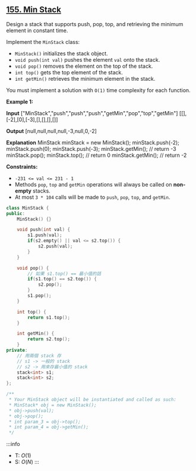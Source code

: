## [155\. Min Stack](https://leetcode.com/problems/min-stack/)

Design a stack that supports push, pop, top, and retrieving the minimum element in constant time.

Implement the `MinStack` class:

- `MinStack()` initializes the stack object.
- `void push(int val)` pushes the element `val` onto the stack.
- `void pop()` removes the element on the top of the stack.
- `int top()` gets the top element of the stack.
- `int getMin()` retrieves the minimum element in the stack.

You must implement a solution with `O(1)` time complexity for each function.

**Example 1:**

**Input**
\["MinStack","push","push","push","getMin","pop","top","getMin"\]
\[\[\],\[-2\],\[0\],\[-3\],\[\],\[\],\[\],\[\]\]

**Output**
\[null,null,null,null,-3,null,0,-2\]

**Explanation**
MinStack minStack = new MinStack();
minStack.push(-2);
minStack.push(0);
minStack.push(-3);
minStack.getMin(); // return -3
minStack.pop();
minStack.top();    // return 0
minStack.getMin(); // return -2

**Constraints:**

- `-231 <= val <= 231 - 1`
- Methods `pop`, `top` and `getMin` operations will always be called on **non-empty** stacks.
- At most `3 * 104` calls will be made to `push`, `pop`, `top`, and `getMin`.

```cpp
class MinStack {
public:
    MinStack() {}

    void push(int val) {
        s1.push(val);
        if(s2.empty() || val <= s2.top()) {
            s2.push(val);
        }
    }

    void pop() {
        // 如果 s1.top() == 最小值的話
        if(s1.top() == s2.top()) {
            s2.pop();
        }
        s1.pop();
    }

    int top() {
        return s1.top();
    }

    int getMin() {
        return s2.top();
    }
private:
    // 用兩個 stack 存
    // s1 -> 一般的 stack
    // s2 -> 用來存最小值的 stack
    stack<int> s1;
    stack<int> s2;
};

/**
 * Your MinStack object will be instantiated and called as such:
 * MinStack* obj = new MinStack();
 * obj->push(val);
 * obj->pop();
 * int param_3 = obj->top();
 * int param_4 = obj->getMin();
 */
```

:::info
- T: $O(1)$
- S: $O(N)$
:::
